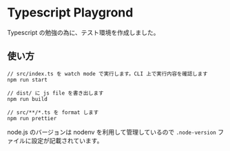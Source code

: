# Typescript Playgrond

Typescript の勉強の為に、テスト環境を作成しました。

## 使い方

```
// src/index.ts を watch mode で実行します。CLI 上で実行内容を確認します
npm run start

// dist/ に js file を書き出します
npm run build

// src/**/*.ts を format します
npm run prettier
```

node.js のバージョンは nodenv を利用して管理しているので `.node-version` ファイルに設定が記載されています。
